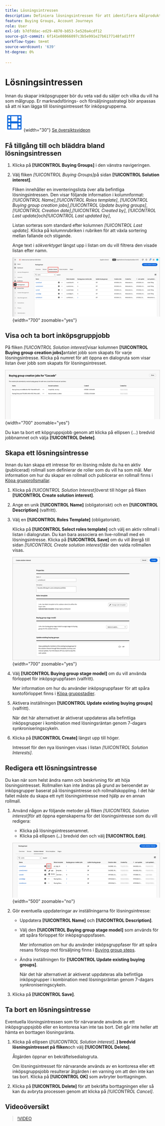 ```yaml
---
title: Lösningsintressen
description: Definiera lösningsintressen för att identifiera målprodukter och automatiskt skapa inköpsgrupper med rollmallar i Journey Optimizer B2B edition.
feature: Buying Groups, Account Journeys
role: User
exl-id: b7dfddac-ed29-4870-b853-5e520a4cdf12
source-git-commit: 6f141e08066097c3b5e991e27b6177148fad1fff
workflow-type: tm+mt
source-wordcount: '639'
ht-degree: 0%

---
```


# Lösningsintressen

Innan du skapar inköpsgrupper bör du veta vad du säljer och vilka du vill ha som målgrupp. Er marknadsförings- och försäljningsstrategi bör anpassas så att ni kan lägga till lösningsintresset för inköpsgrupperna.

![Video](../../assets/do-not-localize/icon-video.svg){width="30"} [Se översiktsvideon](#overview-video)

## Få tillgång till och bläddra bland lösningsintressen

1. Klicka på **[!UICONTROL Buying Groups]** i den vänstra navigeringen.

1. Välj fliken _[!UICONTROL Buying Groups]_&#x200B;på sidan **[!UICONTROL Solution interest]**.

   Fliken innehåller en inventeringslista över alla befintliga lösningsintressen. Den visar följande information i kolumnformat: _[!UICONTROL Name]_,_[!UICONTROL Roles template]_, _[!UICONTROL Buying group creation jobs]_,_[!UICONTROL Update buying groups]_, _[!UICONTROL Creation date]_,_[!UICONTROL Created by]_, _[!UICONTROL Last update]_&#x200B;och&#x200B;_[!UICONTROL Last updated by]_,

   Listan sorteras som standard efter kolumnen _[!UICONTROL Last update]_. Klicka på kolumnrubriken i rubriken för att växla sortering mellan fallande och stigande.

   Ange text i _sökverktyget_ längst upp i listan om du vill filtrera den visade listan efter namn.

   ![Fliken Lösningsintresse](assets/solution-interest-tab.png){width="700" zoomable="yes"}

## Visa och ta bort inköpsgruppjobb

På fliken _[!UICONTROL Solution interest]_&#x200B;visar kolumnen **[!UICONTROL Buying group creation jobs]**&#x200B;antalet jobb som skapats för varje lösningsintresse. Klicka på numret för att öppna en dialogruta som visar listan över jobb som skapats för lösningsintresset.

![Köper gruppjobb för lösningsintresse](assets/buying-group-jobs-for-solution-interest.png){width="700" zoomable="yes"}

Du kan ta bort ett köpgruppsjobb genom att klicka på ellipsen (...) bredvid jobbnamnet och välja **[!UICONTROL Delete]**.

## Skapa ett lösningsintresse

Innan du kan skapa ett intresse för en lösning måste du ha en aktiv (publicerad) rollmall som definierar de roller som du vill ha som mål. Mer information om hur du skapar en rollmall och publicerar en rollmall finns i [Köpa grupprollsmallar](./buying-groups-role-templates.md).

1. Klicka på _[!UICONTROL Solution Interest]_&#x200B;överst till höger på fliken **[!UICONTROL Create solution interest]**.

1. Ange en unik **[!UICONTROL Name]** (obligatoriskt) och en **[!UICONTROL Description]** (valfritt).

1. Välj en **[!UICONTROL Roles Template]** (obligatoriskt).

   Klicka på **[!UICONTROL Select roles template]** och välj en aktiv rollmall i listan i dialogrutan. Du kan bara associera en live-rollmall med en lösningsintresse. Klicka på **[!UICONTROL Save]** om du vill återgå till sidan _[!UICONTROL Create solution interest]_&#x200B;där den valda rollmallen visas.

   ![Lägg till en rollmall i lösningsintresset](assets/solution-interest-create.png){width="700" zoomable="yes"}

1. Välj **[!UICONTROL Buying group stage model]** om du vill använda förloppet för inköpsgruppfasen (valfritt).

   Mer information om hur du använder inköpsgruppfaser för att spåra kontoförloppet finns i [Köpa gruppstadier](./buying-group-stages.md).

1. Aktivera inställningen **[!UICONTROL Update existing buying groups]** (valfritt).

   När det här alternativet är aktiverat uppdateras alla befintliga inköpsgrupper i kombination med lösningsräntan genom 7-dagars synkroniseringscykeln.

1. Klicka på **[!UICONTROL Create]** längst upp till höger.

   Intresset för den nya lösningen visas i listan _[!UICONTROL Solution Interests]_.

## Redigera ett lösningsintresse

Du kan när som helst ändra namn och beskrivning för att höja lösningsintresset. Rollmallen kan inte ändras på grund av beroendet av inköpsgrupper baserat på lösningsintresse och rollmallskoppling. I det här fallet måste du skapa ett nytt lösningsintresse med hjälp av en annan rollmall.

1. Använd någon av följande metoder på fliken _[!UICONTROL Solution interest]_&#x200B;för att öppna egenskaperna för det lösningsintresse som du vill redigera:

   * Klicka på lösningsintressenamnet.
   * Klicka på ellipsen (**..**) bredvid den och välj **[!UICONTROL Edit]**.

   ![Lösning intresserar mer meny](assets/solution-interests-more-menu.png){width="500" zoomable="no"}

1. Gör eventuella uppdateringar av inställningarna för lösningsintresse:

   * Uppdatera **[!UICONTROL Name]** och **[!UICONTROL Description]**.

   * Välj den **[!UICONTROL Buying group stage model]** som används för att spåra förloppet för inköpsgruppsfasen.

     Mer information om hur du använder inköpsgruppfaser för att spåra resans förlopp mot försäljning finns i [Buying group steps](./buying-group-stages.md).

   * Ändra inställningen för **[!UICONTROL Update existing buying groups]**.

     När det här alternativet är aktiverat uppdateras alla befintliga inköpsgrupper i kombination med lösningsräntan genom 7-dagars synkroniseringscykeln.

1. Klicka på **[!UICONTROL Save]**.

## Ta bort en lösningsintresse

Eventuella lösningsintressen som för närvarande används av ett inköpsgruppsjobb eller en kontoresa kan inte tas bort. Det går inte heller att hämta en borttagen lösningsränta.

1. Klicka på ellipsen (_[!UICONTROL Solution interest]_..**) bredvid lösningsintresset på fliken**&#x200B;och välj **[!UICONTROL Delete]**.

   Åtgärden öppnar en bekräftelsedialogruta.

   Om lösningsintresset för närvarande används av en kontoresa eller ett inköpsgruppsjobb resulterar åtgärden i en varning om att den inte kan tas bort. Klicka på **[!UICONTROL OK]** som avbryter borttagningen.

1. Klicka på **[!UICONTROL Delete]** för att bekräfta borttagningen eller så kan du avbryta processen genom att klicka på _[!UICONTROL Cancel]_.

## Videoöversikt

>[!VIDEO](https://video.tv.adobe.com/v/3450117/?learn=on&captions=swe)
